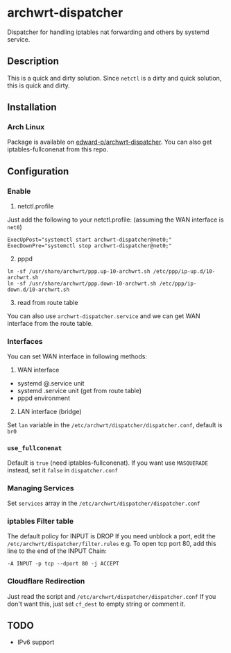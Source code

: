 # archwrt-dispatcher
Dispatcher for handling iptables nat forwarding and others by systemd service.

## Description
This is a quick and dirty solution. Since `netctl` is a dirty and quick solution, this is quick and dirty.

## Installation

### Arch Linux

Package is available on [edward-p/archwrt-dispatcher](https://repo.edward-p.xyz/).
You can also get iptables-fullconenat from this repo.

## Configuration

### Enable

1. netctl.profile

Just add the following to your netctl.profile: (assuming the WAN interface is `net0`)

```
ExecUpPost="systemctl start archwrt-dispatcher@net0;"
ExecDownPre="systemctl stop archwrt-dispatcher@net0;"
```

2. pppd

```
ln -sf /usr/share/archwrt/ppp.up-10-archwrt.sh /etc/ppp/ip-up.d/10-archwrt.sh
ln -sf /usr/share/archwrt/ppp.down-10-archwrt.sh /etc/ppp/ip-down.d/10-archwrt.sh
```

3. read from route table

You can also use `archwrt-dispatcher.service` and we can get WAN interface from the route table.

### Interfaces

You can set WAN interface in following methods:

1. WAN interface
- systemd @.service unit
- systemd .service unit (get from route table)
- pppd environment 

2. LAN interface (bridge)

Set `lan` variable in the `/etc/archwrt/dispatcher/dispatcher.conf`, default is `br0`

### `use_fullconenat`
Default is `true` (need iptables-fullconenat). If you want use `MASQUERADE` instead, set it `false` in `dispatcher.conf`

### Managing Services

Set `services` array in the `/etc/archwrt/dispatcher/dispatcher.conf`

### iptables Filter table

The default policy for INPUT is DROP
If you need unblock a port, edit the `/etc/archwrt/dispatcher/filter.rules`
e.g. To open tcp port 80, add this line to the end of the INPUT Chain:

```
-A INPUT -p tcp --dport 80 -j ACCEPT
```

### Cloudflare Redirection

Just read the script and `/etc/archwrt/dispatcher/dispatcher.conf`
If you don't want this, just set `cf_dest` to empty string or comment it.

## TODO

- IPv6 support
